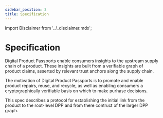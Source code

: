 ```yaml
---
sidebar_position: 2
title: Specification
---
```


import Disclaimer from '../\_disclaimer.mdx';

<Disclaimer />

# Specification

Digital Product Passports enable consumers insights to the upstream supply chain of a product. These insights are built from a verifiable graph of product claims, asserted by relevant trust anchors along the supply chain.

The motivation of Digital Product Passports is to promote and enable product repairs, reuse, and recycle, as well as enabling consumers a cryptographically verifiable basis on which to make purhase decisions.

This spec describes a protocol for establishing the initial link from the product to the root-level DPP and from there contruct of the larger DPP graph.
